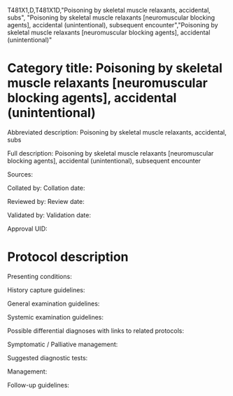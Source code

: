 T481X1,D,T481X1D,"Poisoning by skeletal muscle relaxants, accidental, subs", "Poisoning by skeletal muscle relaxants [neuromuscular blocking agents], accidental (unintentional), subsequent encounter","Poisoning by skeletal muscle relaxants [neuromuscular blocking agents], accidental (unintentional)"
# Category title: Poisoning by skeletal muscle relaxants [neuromuscular blocking agents], accidental (unintentional)

Abbreviated description: Poisoning by skeletal muscle relaxants, accidental, subs

Full description: Poisoning by skeletal muscle relaxants [neuromuscular blocking agents], accidental (unintentional), subsequent encounter

Sources:

Collated by:
Collation date:

Reviewed by:
Review date:

Validated by:
Validation date:

Approval UID:

# Protocol description

Presenting conditions:

History capture guidelines:

General examination guidelines:

Systemic examination guidelines:

Possible differential diagnoses with links to related protocols:

Symptomatic / Palliative management:

Suggested diagnostic tests:

Management:

Follow-up guidelines:
